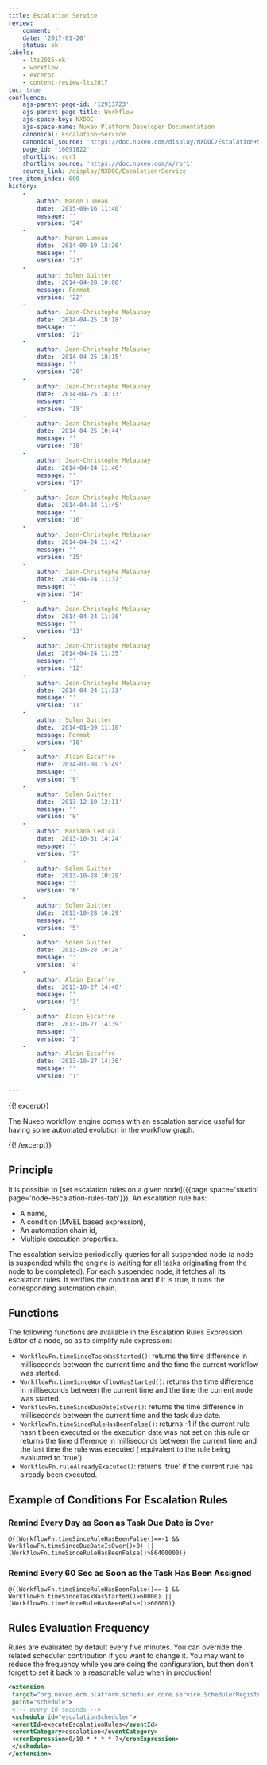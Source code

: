 ```yaml
---
title: Escalation Service
review:
    comment: ''
    date: '2017-01-20'
    status: ok
labels:
    - lts2016-ok
    - workflow
    - excerpt
    - content-review-lts2017
toc: true
confluence:
    ajs-parent-page-id: '12913723'
    ajs-parent-page-title: Workflow
    ajs-space-key: NXDOC
    ajs-space-name: Nuxeo Platform Developer Documentation
    canonical: Escalation+Service
    canonical_source: 'https://doc.nuxeo.com/display/NXDOC/Escalation+Service'
    page_id: '16091822'
    shortlink: ror1
    shortlink_source: 'https://doc.nuxeo.com/x/ror1'
    source_link: /display/NXDOC/Escalation+Service
tree_item_index: 600
history:
    -
        author: Manon Lumeau
        date: '2015-09-16 11:40'
        message: ''
        version: '24'
    -
        author: Manon Lumeau
        date: '2014-09-19 12:26'
        message: ''
        version: '23'
    -
        author: Solen Guitter
        date: '2014-04-28 10:08'
        message: Format
        version: '22'
    -
        author: Jean-Christophe Melaunay
        date: '2014-04-25 18:18'
        message: ''
        version: '21'
    -
        author: Jean-Christophe Melaunay
        date: '2014-04-25 18:15'
        message: ''
        version: '20'
    -
        author: Jean-Christophe Melaunay
        date: '2014-04-25 18:13'
        message: ''
        version: '19'
    -
        author: Jean-Christophe Melaunay
        date: '2014-04-25 10:44'
        message: ''
        version: '18'
    -
        author: Jean-Christophe Melaunay
        date: '2014-04-24 11:46'
        message: ''
        version: '17'
    -
        author: Jean-Christophe Melaunay
        date: '2014-04-24 11:45'
        message: ''
        version: '16'
    -
        author: Jean-Christophe Melaunay
        date: '2014-04-24 11:42'
        message: ''
        version: '15'
    -
        author: Jean-Christophe Melaunay
        date: '2014-04-24 11:37'
        message: ''
        version: '14'
    -
        author: Jean-Christophe Melaunay
        date: '2014-04-24 11:36'
        message: ''
        version: '13'
    -
        author: Jean-Christophe Melaunay
        date: '2014-04-24 11:35'
        message: ''
        version: '12'
    -
        author: Jean-Christophe Melaunay
        date: '2014-04-24 11:33'
        message: ''
        version: '11'
    -
        author: Solen Guitter
        date: '2014-01-09 11:18'
        message: Format
        version: '10'
    -
        author: Alain Escaffre
        date: '2014-01-08 15:49'
        message: ''
        version: '9'
    -
        author: Solen Guitter
        date: '2013-12-10 12:11'
        message: ''
        version: '8'
    -
        author: Mariana Cedica
        date: '2013-10-31 14:24'
        message: ''
        version: '7'
    -
        author: Solen Guitter
        date: '2013-10-28 10:29'
        message: ''
        version: '6'
    -
        author: Solen Guitter
        date: '2013-10-28 10:29'
        message: ''
        version: '5'
    -
        author: Solen Guitter
        date: '2013-10-28 10:28'
        message: ''
        version: '4'
    -
        author: Alain Escaffre
        date: '2013-10-27 14:40'
        message: ''
        version: '3'
    -
        author: Alain Escaffre
        date: '2013-10-27 14:39'
        message: ''
        version: '2'
    -
        author: Alain Escaffre
        date: '2013-10-27 14:36'
        message: ''
        version: '1'

---
```

{{! excerpt}}

The Nuxeo workflow engine comes with an escalation service useful for having some automated evolution in the workflow graph.

{{! /excerpt}}

## Principle

It is possible to [set escalation rules on a given node]({{page space='studio' page='node-escalation-rules-tab'}}). An escalation rule has:

*   A name,
*   A condition (MVEL based expression),
*   An automation chain id,
*   Multiple execution properties.

The escalation service periodically queries for all suspended node (a node is suspended while the engine is waiting for all tasks originating from the node to be completed). For each suspended node, it fetches all its escalation rules. It verifies the condition and if it is true, it runs the corresponding automation chain.

## Functions

The following functions are available in the Escalation Rules Expression Editor of a node, so as to simplify rule expression:

*   `WorkflowFn.timeSinceTaskWasStarted()`: returns the time difference in milliseconds between the current time and the time the current workflow was started.
*   `WorkflowFn.timeSinceWorkflowWasStarted()`: returns the time difference in milliseconds between the current time and the time the current node was started.
*   `WorkflowFn.timeSinceDueDateIsOver()`: returns the time difference in milliseconds between the current time and the task due date.
*   `WorkflowFn.timeSinceRuleHasBeenFalse()`: returns -1 if the current rule hasn't been executed or the execution date was not set on this rule or returns the time difference in milliseconds between the current time and the last time the rule was executed ( equivalent to the rule being evaluated to 'true').
*   `WorkflowFn.ruleAlreadyExecuted()`: returns 'true' if the current rule has already been executed.

## Example of Conditions For Escalation Rules

### Remind Every Day as Soon as Task Due Date is Over

```
@{(WorkflowFn.timeSinceRuleHasBeenFalse()==-1 && WorkflowFn.timeSinceDueDateIsOver()>0) || (WorkflowFn.timeSinceRuleHasBeenFalse()>86400000)}
```

### Remind Every 60 Sec as Soon as the Task Has Been Assigned

```
@{(WorkflowFn.timeSinceRuleHasBeenFalse()==-1 && WorkflowFn.timeSinceTaskWasStarted()>60000) || (WorkflowFn.timeSinceRuleHasBeenFalse()>60000)}
```

## Rules Evaluation Frequency

Rules are evaluated by default every five minutes. You can override the related scheduler contribution if you want to change it. You may want to reduce the frequency while you are doing the configuration, but then don't forget to set it back to a reasonable value when in production!

```xml
<extension
 target="org.nuxeo.ecm.platform.scheduler.core.service.SchedulerRegistryService"
 point="schedule">
 <!-- every 10 seconds -->
 <schedule id="escalationScheduler">
 <eventId>executeEscalationRules</eventId>
 <eventCategory>escalation</eventCategory>
 <cronExpression>0/10 * * * * ?</cronExpression>
 </schedule>
</extension>
```
